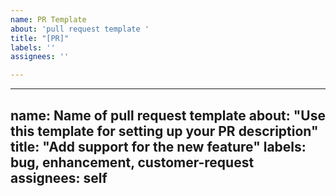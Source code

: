```yaml
---
name: PR Template
about: 'pull request template '
title: "[PR]"
labels: ''
assignees: ''

---
```


---
name: Name of pull request template 
about: "Use this template for setting up your PR description"
title: "Add support for the new feature"
labels: bug, enhancement, customer-request
assignees: self
---
